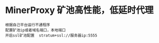 # MinerProxy 矿池高性能，低延时代理
```
根据自己平台运行不通程序
配置矿池ip或者域名端口，本地端口 
开启ssl矿池配置  stratum+ssl://服务器ip:5555
```
